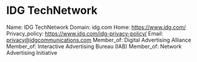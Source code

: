 
# IDG TechNetwork

Name: IDG TechNetwork
Domain: idg.com
Home: https://www.idg.com/
Privacy_policy: https://www.idg.com/idg-privacy-policy/
Email: privacy@idgcommunications.com
Member_of: Digital Advertising Alliance
Member_of: Interactive Advertising Bureau (IAB)
Member_of: Network Advertising Initiative
